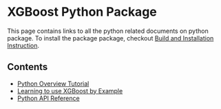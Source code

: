 XGBoost Python Package
======================
This page contains links to all the python related documents on python package.
To install the package package, checkout [Build and Installation Instruction](../build.md).

Contents
--------
* [Python Overview Tutorial](python_intro.md)
* [Learning to use XGBoost by Example](../../demo)
* [Python API Reference](python_api.rst)
